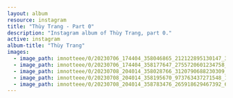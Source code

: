 ```yaml
---
layout: album
resource: instagram
title: "Thùy Trang - Part 0"
description: "Instagram album of Thùy Trang, part 0."
active: instagram
album-title: "Thùy Trang"
images:
  - image_path: imnotteee/0/20230706_174404_358046865_212122895130147_3465706036350743692_n.jpg
  - image_path: imnotteee/0/20230706_174404_358177647_2755720601234758_9144233044750135272_n.jpg
  - image_path: imnotteee/0/20230708_204014_358028766_3120790688230309_5439893089545034046_n.jpg
  - image_path: imnotteee/0/20230708_204014_358195670_973763437271548_1350541097785631601_n.jpg
  - image_path: imnotteee/0/20230708_204014_358783476_265918629467392_655872431535098502_n.jpg
---
```

